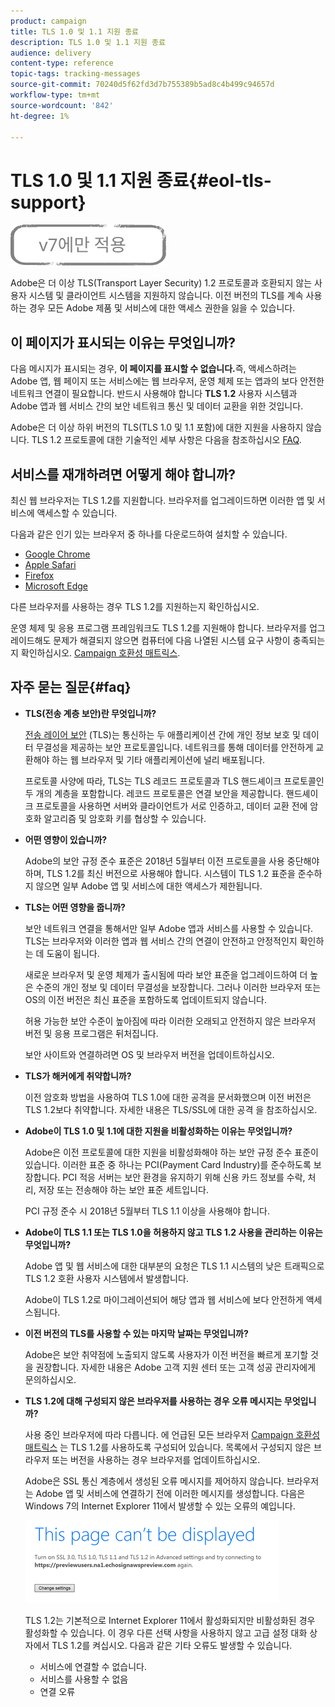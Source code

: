 ```yaml
---
product: campaign
title: TLS 1.0 및 1.1 지원 종료
description: TLS 1.0 및 1.1 지원 종료
audience: delivery
content-type: reference
topic-tags: tracking-messages
source-git-commit: 70240d5f62fd3d7b755389b5ad8c4b499c94657d
workflow-type: tm+mt
source-wordcount: '842'
ht-degree: 1%

---
```


# TLS 1.0 및 1.1 지원 종료{#eol-tls-support}

![](../../assets/v7-only.svg)

Adobe은 더 이상 TLS(Transport Layer Security) 1.2 프로토콜과 호환되지 않는 사용자 시스템 및 클라이언트 시스템을 지원하지 않습니다. 이전 버전의 TLS를 계속 사용하는 경우 모든 Adobe 제품 및 서비스에 대한 액세스 권한을 잃을 수 있습니다.

## 이 페이지가 표시되는 이유는 무엇입니까?

다음 메시지가 표시되는 경우, **이 페이지를 표시할 수 없습니다.**&#x200B;즉, 액세스하려는 Adobe 앱, 웹 페이지 또는 서비스에는 웹 브라우저, 운영 체제 또는 앱과의 보다 안전한 네트워크 연결이 필요합니다. 반드시 사용해야 합니다 **TLS 1.2** 사용자 시스템과 Adobe 앱과 웹 서비스 간의 보안 네트워크 통신 및 데이터 교환을 위한 것입니다.

Adobe은 더 이상 하위 버전의 TLS(TLS 1.0 및 1.1 포함)에 대한 지원을 사용하지 않습니다. TLS 1.2 프로토콜에 대한 기술적인 세부 사항은 다음을 참조하십시오 [FAQ](#faq).

## 서비스를 재개하려면 어떻게 해야 합니까?

최신 웹 브라우저는 TLS 1.2를 지원합니다. 브라우저를 업그레이드하면 이러한 앱 및 서비스에 액세스할 수 있습니다.

다음과 같은 인기 있는 브라우저 중 하나를 다운로드하여 설치할 수 있습니다.

* [Google Chrome](https://www.google.com/chrome/)
* [Apple Safari](https://www.apple.com/safari/)
* [Firefox](https://www.mozilla.org/en-US/firefox/new/)
* [Microsoft Edge](https://www.microsoft.com/en-us/edge)

다른 브라우저를 사용하는 경우 TLS 1.2를 지원하는지 확인하십시오.

운영 체제 및 응용 프로그램 프레임워크도 TLS 1.2를 지원해야 합니다. 브라우저를 업그레이드해도 문제가 해결되지 않으면 컴퓨터에 다음 나열된 시스템 요구 사항이 충족되는지 확인하십시오. [Campaign 호환성 매트릭스](../../rn/using/compatibility-matrix.md).

## 자주 묻는 질문{#faq}

* **TLS(전송 계층 보안)란 무엇입니까?**

   [전송 레이어 보안](https://en.wikipedia.org/wiki/Transport_Layer_Security) (TLS)는 통신하는 두 애플리케이션 간에 개인 정보 보호 및 데이터 무결성을 제공하는 보안 프로토콜입니다. 네트워크를 통해 데이터를 안전하게 교환해야 하는 웹 브라우저 및 기타 애플리케이션에 널리 배포됩니다.

   프로토콜 사양에 따라, TLS는 TLS 레코드 프로토콜과 TLS 핸드셰이크 프로토콜인 두 개의 계층을 포함합니다. 레코드 프로토콜은 연결 보안을 제공합니다. 핸드셰이크 프로토콜을 사용하면 서버와 클라이언트가 서로 인증하고, 데이터 교환 전에 암호화 알고리즘 및 암호화 키를 협상할 수 있습니다.

* **어떤 영향이 있습니까?**

   Adobe의 보안 규정 준수 표준은 2018년 5월부터 이전 프로토콜을 사용 중단해야 하며, TLS 1.2를 최신 버전으로 사용해야 합니다. 시스템이 TLS 1.2 표준을 준수하지 않으면 일부 Adobe 앱 및 서비스에 대한 액세스가 제한됩니다.

* **TLS는 어떤 영향을 줍니까?**

   보안 네트워크 연결을 통해서만 일부 Adobe 앱과 서비스를 사용할 수 있습니다. TLS는 브라우저와 이러한 앱과 웹 서비스 간의 연결이 안전하고 안정적인지 확인하는 데 도움이 됩니다.

   새로운 브라우저 및 운영 체제가 출시됨에 따라 보안 표준을 업그레이드하여 더 높은 수준의 개인 정보 및 데이터 무결성을 보장합니다. 그러나 이러한 브라우저 또는 OS의 이전 버전은 최신 표준을 포함하도록 업데이트되지 않습니다.

   허용 가능한 보안 수준이 높아짐에 따라 이러한 오래되고 안전하지 않은 브라우저 버전 및 응용 프로그램은 뒤처집니다.

   보안 사이트와 연결하려면 OS 및 브라우저 버전을 업데이트하십시오.

* **TLS가 해커에게 취약합니까?**

   이전 암호화 방법을 사용하여 TLS 1.0에 대한 공격을 문서화했으며 이전 버전은 TLS 1.2보다 취약합니다. 자세한 내용은 TLS/SSL에 대한 공격 을 참조하십시오.

* **Adobe이 TLS 1.0 및 1.1에 대한 지원을 비활성화하는 이유는 무엇입니까?**

   Adobe은 이전 프로토콜에 대한 지원을 비활성화해야 하는 보안 규정 준수 표준이 있습니다. 이러한 표준 중 하나는 PCI(Payment Card Industry)를 준수하도록 보장합니다. PCI 적응 서버는 보안 환경을 유지하기 위해 신용 카드 정보를 수락, 처리, 저장 또는 전송해야 하는 보안 표준 세트입니다.

   PCI 규정 준수 시 2018년 5월부터 TLS 1.1 이상을 사용해야 합니다.

* **Adobe이 TLS 1.1 또는 TLS 1.0을 허용하지 않고 TLS 1.2 사용을 관리하는 이유는 무엇입니까?**

   Adobe 앱 및 웹 서비스에 대한 대부분의 요청은 TLS 1.1 시스템의 낮은 트래픽으로 TLS 1.2 호환 사용자 시스템에서 발생합니다.

   Adobe이 TLS 1.2로 마이그레이션되어 해당 앱과 웹 서비스에 보다 안전하게 액세스됩니다.

* **이전 버전의 TLS를 사용할 수 있는 마지막 날짜는 무엇입니까?**

   Adobe은 보안 취약점에 노출되지 않도록 사용자가 이전 버전을 빠르게 포기할 것을 권장합니다. 자세한 내용은 Adobe 고객 지원 센터 또는 고객 성공 관리자에게 문의하십시오.

* **TLS 1.2에 대해 구성되지 않은 브라우저를 사용하는 경우 오류 메시지는 무엇입니까?**

   사용 중인 브라우저에 따라 다릅니다. 에 언급된 모든 브라우저 [Campaign 호환성 매트릭스](../../rn/using/compatibility-matrix.md) 는 TLS 1.2를 사용하도록 구성되어 있습니다. 목록에서 구성되지 않은 브라우저 또는 버전을 사용하는 경우 브라우저를 업데이트하십시오.

   Adobe은 SSL 통신 계층에서 생성된 오류 메시지를 제어하지 않습니다. 브라우저는 Adobe 앱 및 서비스에 연결하기 전에 이러한 메시지를 생성합니다. 다음은 Windows 7의 Internet Explorer 11에서 발생할 수 있는 오류의 예입니다.

   ![](assets/do-not-translate/page-not-displayed.png)

   TLS 1.2는 기본적으로 Internet Explorer 11에서 활성화되지만 비활성화된 경우 활성화할 수 있습니다. 이 경우 다른 선택 사항을 사용하지 않고 고급 설정 대화 상자에서 TLS 1.2를 켜십시오. 다음과 같은 기타 오류도 발생할 수 있습니다.

   * 서비스에 연결할 수 없습니다.
   * 서비스를 사용할 수 없음
   * 연결 오류
